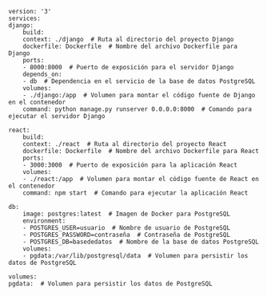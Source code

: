     version: '3'
    services:
    django:
        build:
        context: ./django  # Ruta al directorio del proyecto Django
        dockerfile: Dockerfile  # Nombre del archivo Dockerfile para Django
        ports:
        - 8000:8000  # Puerto de exposición para el servidor Django
        depends_on:
        - db  # Dependencia en el servicio de la base de datos PostgreSQL
        volumes:
        - ./django:/app  # Volumen para montar el código fuente de Django en el contenedor
        command: python manage.py runserver 0.0.0.0:8000  # Comando para ejecutar el servidor Django

    react:
        build:
        context: ./react  # Ruta al directorio del proyecto React
        dockerfile: Dockerfile  # Nombre del archivo Dockerfile para React
        ports:
        - 3000:3000  # Puerto de exposición para la aplicación React
        volumes:
        - ./react:/app  # Volumen para montar el código fuente de React en el contenedor
        command: npm start  # Comando para ejecutar la aplicación React

    db:
        image: postgres:latest  # Imagen de Docker para PostgreSQL
        environment:
        - POSTGRES_USER=usuario  # Nombre de usuario de PostgreSQL
        - POSTGRES_PASSWORD=contraseña  # Contraseña de PostgreSQL
        - POSTGRES_DB=basededatos  # Nombre de la base de datos PostgreSQL
        volumes:
        - pgdata:/var/lib/postgresql/data  # Volumen para persistir los datos de PostgreSQL

    volumes:
    pgdata:  # Volumen para persistir los datos de PostgreSQL
